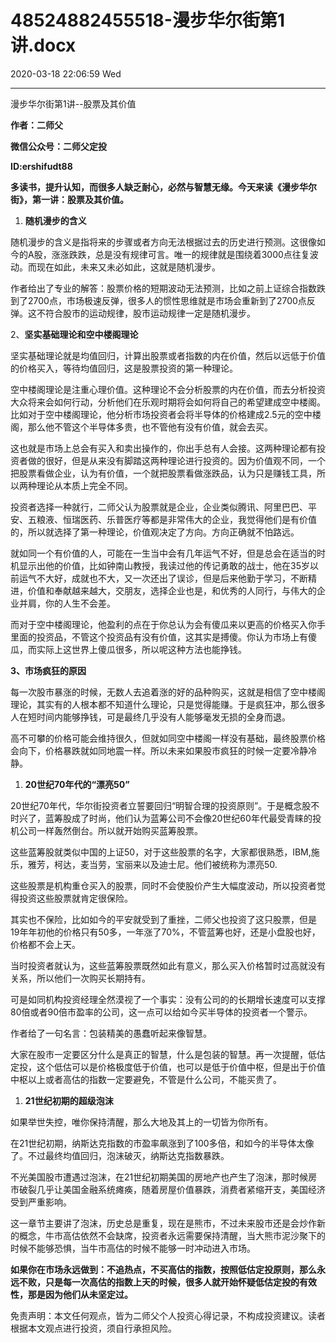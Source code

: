 # 48524882455518-漫步华尔街第1讲.docx

2020-03-18 22:06:59 Wed

----

漫步华尔街第1讲\-\-股票及其价值

__作者：二师父__

__微信公众号：二师父定投__

__ID:ershifudt88__

<a id="OLE_LINK2"></a><a id="OLE_LINK1"></a>__多读书，提升认知，而很多人缺乏耐心，必然与智慧无缘。今天来读《漫步华尔街》，第一讲：股票及其价值。__

1. __随机漫步的含义__

随机漫步的含义是指将来的步骤或者方向无法根据过去的历史进行预测。这很像如今的A股，涨涨跌跌，总是没有规律可言。唯一的规律就是围绕着3000点往复波动。而现在如此，未来又未必如此，这就是随机漫步。

作者给出了专业的解答：股票价格的短期波动无法预测，比如之前上证综合指数跌到了2700点，市场极速反弹，很多人的惯性思维就是市场会重新到了2700点反弹。这不符合股市的运动规律，股市运动规律一定是随机漫步。

2、__坚实基础理论和空中楼阁理论__

坚实基础理论就是均值回归，计算出股票或者指数的内在价值，然后以远低于价值的价格买入，等待均值回归，这是股票投资的第一种理论。

空中楼阁理论是注重心理价值。这种理论不会分析股票的内在价值，而去分析投资大众将来会如何行动，分析他们在乐观时期将会如何将自己的希望建成空中楼阁。比如对于空中楼阁理论，他分析市场投资者会将半导体的价格建成2\.5元的空中楼阁，那么他不管这个半导体多贵，也不管他有没有价值，就会去买。

这也就是市场上总会有买入和卖出操作的，你出手总有人会接。这两种理论都有投资者做的很好，但是从来没有脚踏这两种理论进行投资的。因为价值观不同，一个把股票看做企业，认为有价值，一个就把股票看做涨跌品，认为只是赚钱工具，所以两种理论从本质上完全不同。

投资者选择一种就行，二师父认为股票就是企业，企业类似腾讯、阿里巴巴、平安、五粮液、恒瑞医药、乐普医疗等都是非常伟大的企业，我觉得他们是有价值的，所以就选择了第一种理论，价值观决定了方向。方向正确就不怕路远。

就如同一个有价值的人，可能在一生当中会有几年运气不好，但是总会在适当的时机显示出他的价值，比如钟南山教授，我读过他的传记勇敢的战士，他在35岁以前运气不大好，成就也不大，又一次还出了误诊，但是后来他勤于学习，不断精进，价值和奉献越来越大，交朋友，选择企业也是，和优秀的人同行，与伟大的企业并肩，你的人生不会差。

而对于空中楼阁理论，他盈利的点在于你总认为会有傻瓜来以更高的价格买入你手里面的投资品，不管这个投资品有没有价值，这其实是搏傻。你认为市场上有傻瓜，而实际上这世界上傻瓜很多，所以呢这种方法也能挣钱。

__3、市场疯狂的原因__

每一次股市暴涨的时候，无数人去追着涨的好的品种购买，这就是相信了空中楼阁理论，其实有的人根本都不知道什么理论，只是觉得能赚。于是疯狂冲，那么很多人在短时间内能够挣钱，可是最终几乎没有人能够毫发无损的全身而退。

高不可攀的价格可能会维持很久，但就如同空中楼阁一样没有基础，最终股票价格会向下，价格暴跌就如同地震一样。所以未来如果股市疯狂的时候一定要冷静冷静。

1. __20世纪70年代的“漂亮50”__

20世纪70年代，华尔街投资者立誓要回归“明智合理的投资原则”。于是概念股不时兴了，蓝筹股成了时尚，他们认为蓝筹公司不会像20世纪60年代最受青睐的投机公司一样轰然倒台。所以就开始购买蓝筹股票。

这些蓝筹股就类似中国的上证50，对于这些股票的名字，大家都很熟悉，IBM,施乐，雅芳，柯达，麦当劳，宝丽来以及迪士尼。他们被统称为漂亮50\.

这些股票是机构重仓买入的股票，同时不会使股价产生大幅度波动，所以投资者觉得投资这些股票就肯定很保险。

其实也不保险，比如如今的平安就受到了重挫，二师父也投资了这只股票，但是19年年初他的价格只有50多，一年涨了70%，不管蓝筹也好，还是小盘股也好，价格都不会上天。

当时投资者就认为，这些蓝筹股票既然如此有意义，那么买入价格暂时过高就没有关系，所以他们一次购买长期持有。

可是如同机构投资经理全然漠视了一个事实：没有公司的的长期增长速度可以支撑80倍或者90倍市盈率的公司，这一点可以给如今买半导体的投资者一个警示。

作者给了一句名言：包装精美的愚蠢听起来像智慧。

大家在股市一定要区分什么是真正的智慧，什么是包装的智慧。再一次提醒，低估定投，这个低估可以是价格极度低于价值，也可以是低于价值中枢，但是出于价值中枢以上或者高估的指数一定要避免，不管是什么公司，不能买贵了。

1. __21世纪初期的超级泡沫__

如果举世失控，唯你保持清醒，那么大地及其上的一切皆为你所有。

在21世纪初期，纳斯达克指数的市盈率飙涨到了100多倍，和如今的半导体太像了。不过最终均值回归，泡沫破灭，纳斯达克指数暴跌。

不光美国股市遭遇过泡沫，在21世纪初期美国的房地产也产生了泡沫，那时候房市破裂几乎让美国金融系统瘫痪，随着房屋价值暴跌，消费者紧缩开支，美国经济受到严重影响。

这一章节主要讲了泡沫，历史总是重复，现在是熊市，不过未来股市还是会炒作新的概念，牛市高估依然不会缺席，投资者永远需要保持清醒，当大熊市泥沙聚下的时候不能够恐惧，当牛市高估的时候不能够一时冲动进入市场。

__如果你在市场永远做到：不追热点，不买高估的指数，按照低估定投原则，那么永远不败，只是每一次高估的指数上天的时候，很多人就开始怀疑低估定投的有效性，那是因为他们从未坚定过。__

免责声明：本文任何观点，皆为二师父个人投资心得记录，不构成投资建议。读者根据本文观点进行投资，须自行承担风险。


